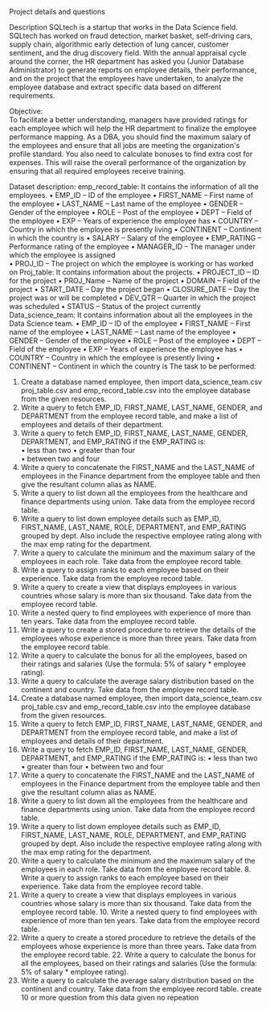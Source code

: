 Project details and questions

Description 
SQLtech is a startup that works in the Data Science field. SQLtech has worked on fraud detection, 
market basket, self-driving cars, supply chain, algorithmic early detection of lung cancer, customer 
sentiment, and the drug discovery field. With the annual appraisal cycle around the corner, the HR 
department has asked you (Junior Database Administrator) to generate reports on employee details, 
their performance, and on the project that the employees have undertaken, to analyze the employee 
database and extract specific data based on different requirements. 

Objective:  
To facilitate a better understanding, managers have provided ratings for each employee which will 
help the HR department to finalize the employee performance mapping. As a DBA, you should find 
the maximum salary of the employees and ensure that all jobs are meeting the organization's profile 
standard. You also need to calculate bonuses to find extra cost for expenses. This will raise the 
overall performance of the organization by ensuring that all required employees receive training. 

Dataset description: 
emp_record_table: It contains the information of all the employees. 
• EMP_ID – ID of the employee 
• FIRST_NAME – First name of the employee 
• LAST_NAME – Last name of the employee 
• GENDER – Gender of the employee 
• ROLE – Post of the employee 
• DEPT – Field of the employee 
• EXP – Years of experience the employee has 
• COUNTRY – Country in which the employee is presently living 
• CONTINENT – Continent in which the country is 
• SALARY – Salary of the employee 
• EMP_RATING – Performance rating of the employee 
• MANAGER_ID – The manager under which the employee is assigned  
• PROJ_ID – The project on which the employee is working or has worked on 
Proj_table: It contains information about the projects. 
• PROJECT_ID – ID for the project 
• PROJ_Name – Name of the project 
• DOMAIN – Field of the project 
• START_DATE – Day the project began 
• CLOSURE_DATE – Day the project was or will be completed 
• DEV_QTR – Quarter in which the project was scheduled 
• STATUS – Status of the project currently 
Data_science_team: It contains information about all the employees in the Data Science team. 
• EMP_ID – ID of the employee 
• FIRST_NAME – First name of the employee 
• LAST_NAME – Last name of the employee 
• GENDER – Gender of the employee 
• ROLE – Post of the employee 
• DEPT – Field of the employee 
• EXP – Years of experience the employee has 
• COUNTRY – Country in which the employee is presently living 
• CONTINENT – Continent in which the country is 
The task to be performed:  
1. Create a database named employee, then 
import data_science_team.csv proj_table.csv and emp_record_table.csv into 
the employee database from the given resources. 
2. Write a query to fetch EMP_ID, FIRST_NAME, LAST_NAME, GENDER, and DEPARTMENT 
from the employee record table, and make a list of employees and details of their 
department. 
3. Write a query to fetch EMP_ID, FIRST_NAME, LAST_NAME, GENDER, DEPARTMENT, 
and EMP_RATING if the EMP_RATING is:  
• less than two 
• greater than four  
• between two and four 
4. Write a query to concatenate the FIRST_NAME and the LAST_NAME of employees in the 
Finance department from the employee table and then give the resultant column alias as 
NAME. 
5. Write a query to list down all the employees from the healthcare and finance departments 
using union. Take data from the employee record table. 
6. Write a query to list down employee details such as EMP_ID, FIRST_NAME, LAST_NAME, 
ROLE, DEPARTMENT, and EMP_RATING grouped by dept. Also include the respective 
employee rating along with the max emp rating for the department. 
7. Write a query to calculate the minimum and the maximum salary of the employees in each 
role. Take data from the employee record table. 
8. Write a query to assign ranks to each employee based on their experience. Take data from 
the employee record table. 
9. Write a query to create a view that displays employees in various countries whose salary is 
more than six thousand. Take data from the employee record table. 
10. Write a nested query to find employees with experience of more than ten years. Take data 
from the employee record table. 
11. Write a query to create a stored procedure to retrieve the details of the employees whose 
experience is more than three years. Take data from the employee record table. 
12. Write a query to calculate the bonus for all the employees, based on their ratings and 
salaries (Use the formula: 5% of salary * employee rating). 
13. Write a query to calculate the average salary distribution based on the continent and country. 
Take data from the employee record table.
14. Create a database named employee, then import data_science_team.csv proj_table.csv and emp_record_table.csv into the employee database from the given resources.
15. Write a query to fetch EMP_ID, FIRST_NAME, LAST_NAME, GENDER, and DEPARTMENT from the employee record table, and make a list of employees and details of their department.
15. Write a query to fetch EMP_ID, FIRST_NAME, LAST_NAME, GENDER, DEPARTMENT, and EMP_RATING if the EMP_RATING is: • less than two • greater than four • between two and four 
16. Write a query to concatenate the FIRST_NAME and the LAST_NAME of employees in the Finance department from the employee table and then give the resultant column alias as NAME. 
17. Write a query to list down all the employees from the healthcare and finance departments using union. Take data from the employee record table. 
18. Write a query to list down employee details such as EMP_ID, FIRST_NAME, LAST_NAME, ROLE, DEPARTMENT, and EMP_RATING grouped by dept. Also include the respective employee rating along with the max emp rating for the department. 
19. Write a query to calculate the minimum and the maximum salary of the employees in each role. Take data from the employee record table. 8. Write a query to assign ranks to each employee based on their experience. Take data from the employee record table. 
20. Write a query to create a view that displays employees in various countries whose salary is more than six thousand. Take data from the employee record table. 10. Write a nested query to find employees with experience of more than ten years. Take data from the employee record table. 
21. Write a query to create a stored procedure to retrieve the details of the employees whose experience is more than three years. Take data from the employee record table. 22. Write a query to calculate the bonus for all the employees, based on their ratings and salaries (Use the formula: 5% of salary * employee rating). 
23. Write a query to calculate the average salary distribution based on the continent and country. Take data from the employee record table. create 10 or more question from this data given no repeation
